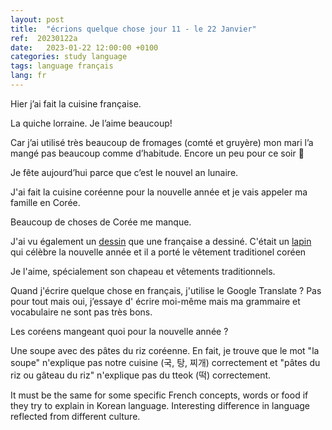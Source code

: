 ```yaml
---
layout: post
title:  "écrions quelque chose jour 11 - le 22 Janvier"
ref:  20230122a
date:   2023-01-22 12:00:00 +0100
categories: study language
tags: language français
lang: fr
---
```


Hier j’ai fait la cuisine française.

La quiche lorraine. Je l’aime beaucoup!

Car j’ai utilisé très beaucoup de fromages (comté et gruyère) mon mari l’a mangé pas beaucoup comme d’habitude. Encore un peu pour ce soir 🤭

Je fête aujourd’hui parce que c’est le nouvel an lunaire.

J'ai fait la cuisine coréenne pour la nouvelle année et je vais appeler ma famille en Corée.

Beaucoup de choses de Corée me manque.

J'ai vu également un <u>dessin</u> que une française a dessiné. C'était un <u>lapin</u> qui célèbre la nouvelle année et il a porté le vêtement traditionel coréen

Je l'aime, spécialement son chapeau et vêtements traditionnels.

Quand j'écrire quelque chose en français, j'utilise le Google Translate ? Pas pour tout mais oui, j’essaye d' écrire moi-même mais ma grammaire et vocabulaire ne sont pas très bons.

Les coréens mangeant quoi pour la nouvelle année ?

Une soupe avec des pâtes du riz coréenne. En fait, je trouve que le mot "la soupe" n'explique pas notre cuisine (국, 탕, 찌개) correctement et "pâtes du riz ou gâteau du riz" n'explique pas du tteok (떡) correctement.

It must be the same for some specific French concepts, words or food if they try to explain in Korean language. Interesting difference in language reflected from different culture. 